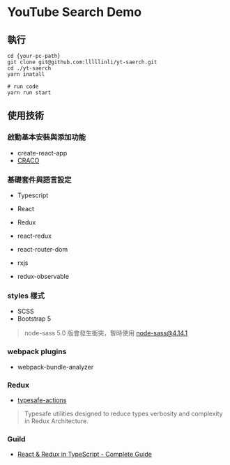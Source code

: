 # YouTube Search Demo


## 執行

```shell
cd {your-pc-path}
git clone git@github.com:lllllinli/yt-saerch.git
cd ./yt-saerch
yarn inatall

# run code 
yarn run start

````


## 使用技術

### 啟動基本安裝與添加功能

+ create-react-app
+ [CRACO](https://github.com/gsoft-inc/craco)


### 基礎套件與語言設定

+ Typescript
+ React
+ Redux
+ react-redux
+ react-router-dom


+ rxjs
+ redux-observable

### styles 樣式

+ SCSS
+ Bootstrap 5

> node-sass 5.0 版會發生衝突，暫時使用 node-sass@4.14.1

### webpack plugins

+ webpack-bundle-analyzer


### Redux 

+ [typesafe-actions](https://github.com/piotrwitek/typesafe-actions)
> Typesafe utilities designed to reduce types verbosity and complexity in Redux Architecture.

### Guild

+ [React & Redux in TypeScript - Complete Guide](https://github.com/piotrwitek/typesafe-actions)

